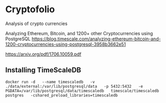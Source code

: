 # Cryptofolio
Analysis of crypto currencies

Analyzing Ethereum, Bitcoin, and 1200+ other Cryptocurrencies using PostgreSQL
https://blog.timescale.com/analyzing-ethereum-bitcoin-and-1200-cryptocurrencies-using-postgresql-3958b3662e51


https://arxiv.org/pdf/1706.10059.pdf


## Installing TimeScaleDB

```
docker run -d   --name timescaledb   -v
./data/external:/var/lib/postgresql/data   -p 5432:5432   -e
PGDATA=/var/lib/postgresql/data/timescaledb   timescale/timescaledb
postgres   -cshared_preload_libraries=timescaledb
```
